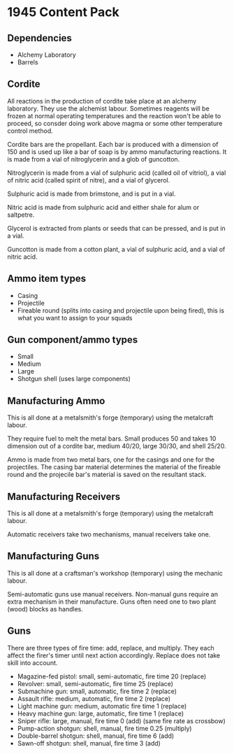 # 1945 Content Pack

## Dependencies

- Alchemy Laboratory
- Barrels

## Cordite

All reactions in the production of cordite take place at an alchemy laboratory.
They use the alchemist labour.
Sometimes reagents will be frozen at normal operating temperatures and the reaction won't be able to proceed, so consder doing work above magma or some other temperature control method.

Cordite bars are the propellant.
Each bar is produced with a dimension of 150 and is used up like a bar of soap is by ammo manufacturing reactions.
It is made from a vial of nitroglycerin and a glob of guncotton.

Nitroglycerin is made from a vial of sulphuric acid (called oil of vitriol), a vial of nitric acid (called spirit of nitre), and a vial of glycerol.

Sulphuric acid is made from brimstone, and is put in a vial.

Nitric acid is made from sulphuric acid and either shale for alum or saltpetre.

Glycerol is extracted from plants or seeds that can be pressed, and is put in a vial.

Guncotton is made from a cotton plant, a vial of sulphuric acid, and a vial of nitric acid.

## Ammo item types

- Casing
- Projectile
- Fireable round (splits into casing and projectile upon being fired), this is what you want to assign to your squads

## Gun component/ammo types

- Small
- Medium
- Large
- Shotgun shell (uses large components)

## Manufacturing Ammo

This is all done at a metalsmith's forge (temporary) using the metalcraft labour.

They require fuel to melt the metal bars.
Small produces 50 and takes 10 dimension out of a cordite bar, medium 40/20, large 30/30, and shell 25/20.

Ammo is made from two metal bars, one for the casings and one for the projectiles.
The casing bar material determines the material of the fireable round and the projecile bar's material is saved on the resultant stack.

## Manufacturing Receivers

This is all done at a metalsmith's forge (temporary) using the metalcraft labour.

Automatic receivers take two mechanisms, manual receivers take one.

## Manufacturing Guns

This is all done at a craftsman's workshop (temporary) using the mechanic labour.

Semi-automatic guns use manual receivers.
Non-manual guns require an extra mechanism in their manufacture.
Guns often need one to two plant (wood) blocks as handles.

## Guns

There are three types of fire time: add, replace, and multiply.
They each affect the firer's timer until next action accordingly.
Replace does not take skill into account.

- Magazine-fed pistol: small, semi-automatic, fire time 20 (replace)
- Revolver: small, semi-automatic, fire time 25 (replace)
- Submachine gun: small, automatic, fire time 2 (replace)
- Assault rifle: medium, automatic, fire time 2 (replace)
- Light machine gun: medium, automatic fire time 1 (replace)
- Heavy machine gun: large, automatic, fire time 1 (replace)
- Sniper rifle: large, manual, fire time 0 (add) (same fire rate as crossbow)
- Pump-action shotgun: shell, manual, fire time 0.25 (multiply)
- Double-barrel shotgun: shell, manual, fire time 6 (add)
- Sawn-off shotgun: shell, manual, fire time 3 (add)
